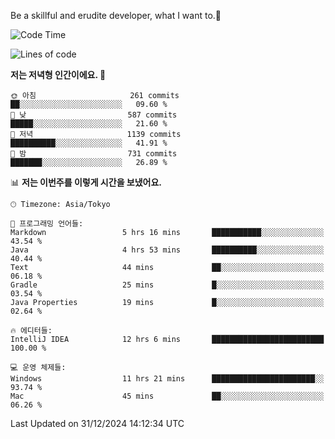 Be a skillful and erudite developer, what I want to.👶

<!--START_SECTION:waka-->
![Code Time](http://img.shields.io/badge/Code%20Time-1%2C496%20hrs%2052%20mins-blue)

![Lines of code](https://img.shields.io/badge/%EC%A0%80%EB%8A%94%20%EC%97%AC%ED%83%9C%EA%B9%8C%EC%A7%80%20-918.3%20thousand%20%EC%A4%84%EC%9D%98%20%EC%BD%94%EB%93%9C%EB%A5%BC%20%EC%9E%91%EC%84%B1%ED%96%88%EC%96%B4%EC%9A%94.-blue)

**저는 저녁형 인간이에요. 🦉** 

```text
🌞 아침                     261 commits         ██░░░░░░░░░░░░░░░░░░░░░░░   09.60 % 
🌆 낮　                     587 commits         █████░░░░░░░░░░░░░░░░░░░░   21.60 % 
🌃 저녁                     1139 commits        ██████████░░░░░░░░░░░░░░░   41.91 % 
🌙 밤　                     731 commits         ███████░░░░░░░░░░░░░░░░░░   26.89 % 
```


📊 **저는 이번주를 이렇게 시간을 보냈어요.** 

```text
🕑︎ Timezone: Asia/Tokyo

💬 프로그래밍 언어들: 
Markdown                 5 hrs 16 mins       ███████████░░░░░░░░░░░░░░   43.54 % 
Java                     4 hrs 53 mins       ██████████░░░░░░░░░░░░░░░   40.44 % 
Text                     44 mins             ██░░░░░░░░░░░░░░░░░░░░░░░   06.18 % 
Gradle                   25 mins             █░░░░░░░░░░░░░░░░░░░░░░░░   03.54 % 
Java Properties          19 mins             █░░░░░░░░░░░░░░░░░░░░░░░░   02.64 % 

🔥 에디터들: 
IntelliJ IDEA            12 hrs 6 mins       █████████████████████████   100.00 % 

💻 운영 체제들: 
Windows                  11 hrs 21 mins      ███████████████████████░░   93.74 % 
Mac                      45 mins             ██░░░░░░░░░░░░░░░░░░░░░░░   06.26 % 
```


 Last Updated on 31/12/2024 14:12:34 UTC
<!--END_SECTION:waka-->
